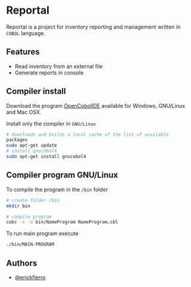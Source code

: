 
# Reportal

Reportal is a project for inventory reporting and management written in `COBOL` language.
## Features

- Read inventory from an external file
- Generate reports in console

## Compiler install

Download the program [OpenCobolIDE](https://launchpad.net/cobcide/+download) available for Windows, GNU/Linux and Mac OSX.

Install only the compiler in `GNU/Linux`

```bash
# downloads and builds a local cache of the list of available
packages
sudo apt-get update
# install gnucobol4
sudo apt-get install gnucobol4
```

## Compiler program GNU/Linux

To compile the program in the `/bin` folder

```bash
# create folder /bin
mkdir bin
```

```bash
# compile program
cobc -x -o bin/NameProgram NameProgram.cbl
```

To run main program execute

```bash
./bin/MAIN-PROGRAM
```

## Authors

- [@erickfierro](https://github.com/erickfierro)
